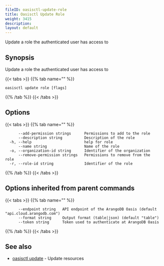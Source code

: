 ```yaml
---
fileID: oasisctl-update-role
title: Oasisctl Update Role
weight: 3415
description: 
layout: default
---
```

Update a role the authenticated user has access to

## Synopsis

Update a role the authenticated user has access to

{{< tabs >}}
{{% tab name="" %}}
```
oasisctl update role [flags]
```
{{% /tab %}}
{{< /tabs >}}

## Options

{{< tabs >}}
{{% tab name="" %}}
```
      --add-permission strings      Permissions to add to the role
      --description string          Description of the role
  -h, --help                        help for role
      --name string                 Name of the role
  -o, --organization-id string      Identifier of the organization
      --remove-permission strings   Permissions to remove from the role
  -r, --role-id string              Identifier of the role
```
{{% /tab %}}
{{< /tabs >}}

## Options inherited from parent commands

{{< tabs >}}
{{% tab name="" %}}
```
      --endpoint string   API endpoint of the ArangoDB Oasis (default "api.cloud.arangodb.com")
      --format string     Output format (table|json) (default "table")
      --token string      Token used to authenticate at ArangoDB Oasis
```
{{% /tab %}}
{{< /tabs >}}

## See also

* [oasisctl update]()	 - Update resources

